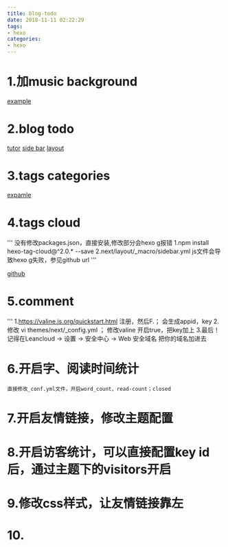 ```yaml
---
title: blog-todo 
date: 2018-11-11 02:22:29
tags:
- hexo
categories:
- hexo
---
```

# 1.加music background
[example](https://blog.csdn.net/yjwan521/article/details/80899992)

# 2.blog todo
[tutor](https://zhuanlan.zhihu.com/p/26625249)
[side bar](https://lruihao.cn/)
[layout](http://blog.lightina.cn/)

# 3.tags categories
[expamle](https://blog.csdn.net/KnownAll/article/details/81360235)

# 4.tags cloud
'''
    	没有修改packages.json，直接安装,修改部分会hexo g报错
    	1.npm install hexo-tag-cloud@^2.0.* --save
    	2.next/layout/_macro/sidebar.yml
    		js文件会导致hexo g失败，参见github url 
'''

[github](https://github.com/MikeCoder/hexo-tag-cloud/blob/master/README.ZH.md)

# 5.comment
'''
    1.https://valine.js.org/quickstart.html 注册，然后F.； 会生成appid，key
    2.修改 vi themes/next/_config.yml ； 修改valine 开启true，把key加上
    3.最后！记得在Leancloud -> 设置 -> 安全中心 -> Web 安全域名 把你的域名加进去

# 6.开启字、阅读时间统计
    直接修改_conf.yml文件，开启word_count，read-count；closed

# 7.开启友情链接，修改主题配置

# 8.开启访客统计，可以直接配置key id后，通过主题下的visitors开启

# 9.修改css样式，让友情链接靠左

# 10.